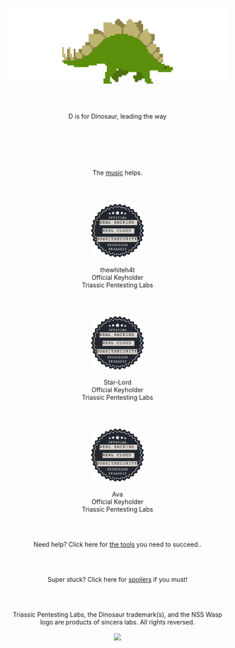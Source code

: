 <br /><br />
<br /><br />

<p align="center">
<img id="stegosaur" src="img/stegosaur.gif">
</p>
<br /><br />
<p align="center">
D is for Dinosaur, leading the way<br class="fossilkey" fossil="classyfied" />
</p>
<br /><br />
<p align="center">
<script class="9c62912b5d1e7b830b10b4302b78c4d2" src="https://w.promofeatures.com/js/timer/9c62912b5d1e7b830b10b4302b78c4d2.js?v=1599417212"></script>
</p><br /><br />
<p align="center">The <a href="http://somafm.com/player/#/now-playing/defcon" target="soma">music</a> helps.</p>
<br /><br />
<p align="center">
<img id="twh" width="120" src="img/kh_triassic.png" /><br /><br />
thewhiteh4t<br />Official Keyholder<br />Triassic Pentesting Labs</p>

<br /><br />

<p align="center">
<img id="Star-Lord" width="120" src="img/kh_triassic.png"><br /><br />
Star-Lord<br >Official Keyholder<br />Triassic Pentesting Labs</p>

<br /><br />

<p align="center">
<img id="theactualnsa" width="120" src="img/kh_triassic.png"><br /><br />
Ava<br >Official Keyholder<br />Triassic Pentesting Labs</p>

<br /><br />
<p align="center">Need help? Click here for <a href="help">the tools</a> you need to succeed..</p>
<br /><br />
<p align="center">Super stuck? Click here for <a href="spoilers5">spoilers</a> if you must!</p>
<br />
<br />
<p align="center">Triassic Pentesting Labs, the Dinosaur trademark(s), and the NSS Wasp logo are products of sincera labs. All rights reversed.<br /><br />
<img id="wasp" width="90" src="https://www.noshitsecurity.com/img/wasp.png"></p>
